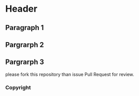 # Header
## Paragraph 1
## Pargrarph 2
## Pargrarph 3
please fork this repository than issue Pull Request for review.
### Copyright
